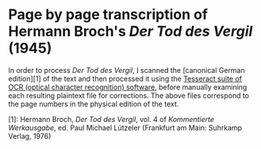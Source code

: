 # Page by page transcription of Hermann Broch's *Der Tod des Vergil* (1945)
In order to process *Der Tod des Vergil*, I scanned the [canonical German edition][1] of the text and then processed it using the [Tesseract suite of OCR (optical character recognition) software](https://github.com/tesseract-ocr), before manually examining each resulting plaintext file for corrections. The above files correspond to the page numbers in the physical edition of the text.

[1]: Hermann Broch, *Der Tod des Vergil*, vol. 4 of *Kommentierte Werkausgabe*, ed. Paul Michael Lützeler (Frankfurt am Main: Suhrkamp Verlag, 1976)
